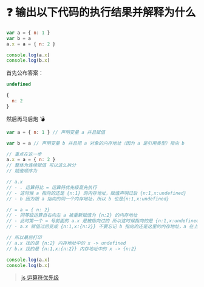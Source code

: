 # :question: 输出以下代码的执行结果并解释为什么

```js
var a = { n: 1 }
var b = a
a.x = a = { n: 2 }

console.log(a.x)
console.log(b.x)
```

首先公布答案：

```js
undefined

{
  n: 2
}
```

然后再马后炮 💣

```js
var a = { n: 1 } // 声明变量 a 并且赋值

var b = a // 声明变量 b 并且把 a 对象的内存地址（因为 a 是引用类型）指向 b

// 重点在这一步
a.x = a = { n: 2 }
// 整体为连续赋值 可以这么拆分
// 赋值顺序为

// a.x
// - . 运算符比 = 运算符优先级高先执行
// - 这时候 a 指向的还是 {n:1} 的内存地址，赋值声明过后 {n:1,x:undefined}
// - b 因为跟 a 指向的同一个内存地址，所以 b 也是{n:1,x:undefined}

// = a = { n: 2}
// - 同等级运算自右向左 a 被重新赋值为 {n:2} 的内存地址
// - 此时第一个 = 号前面的 a.x 是被指向过的 所以这时候指向的是 {n:1,x:undefined} 的内存地址
// - a.x 赋值过后变成 {n:1,x:{n:2}} 不要忘记 b 指向的还是这里的内存地址，a 在上一步已经发生变化指向 {n:2} 的内存地址

// 所以最后打印
// a.x 找的是 {n:2} 内存地址中的 x -> undefined
// b.x 找的是 {n:1,x:{n:2}} 内存地址中的 x -> {n:2}

console.log(a.x)
console.log(b.x)
```

> [js 运算符优先级](https://developer.mozilla.org/zh-CN/docs/Web/JavaScript/Reference/Operators/Operator_Precedence)
